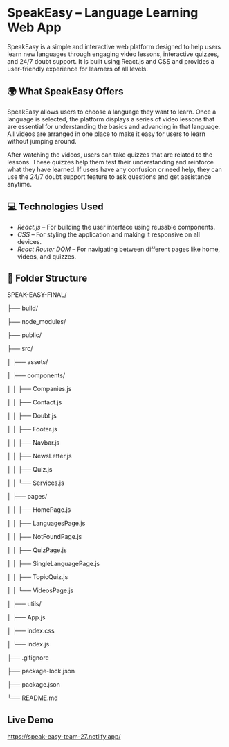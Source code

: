 # SpeakEasy – Language Learning Web App

SpeakEasy is a simple and interactive web platform designed to help users learn new languages through engaging video lessons, interactive quizzes, and 24/7 doubt support. It is built using React.js and CSS and provides a user-friendly experience for learners of all levels.

## 🌍 What SpeakEasy Offers

SpeakEasy allows users to choose a language they want to learn. Once a language is selected, the platform displays a series of video lessons that are essential for understanding the basics and advancing in that language. All videos are arranged in one place to make it easy for users to learn without jumping around.

After watching the videos, users can take quizzes that are related to the lessons. These quizzes help them test their understanding and reinforce what they have learned. If users have any confusion or need help, they can use the 24/7 doubt support feature to ask questions and get assistance anytime.

## 💻 Technologies Used

- *React.js* – For building the user interface using reusable components.
- *CSS* – For styling the application and making it responsive on all devices.
- *React Router DOM* – For navigating between different pages like home, videos, and quizzes.

## 📂 Folder Structure 
SPEAK-EASY-FINAL/

├── build/

├── node_modules/

├── public/

├── src/

│ ├── assets/

│ ├── components/

│ │ ├── Companies.js

│ │ ├── Contact.js

│ │ ├── Doubt.js

│ │ ├── Footer.js

│ │ ├── Navbar.js

│ │ ├── NewsLetter.js

│ │ ├── Quiz.js

│ │ └── Services.js

│ ├── pages/

│ │ ├── HomePage.js

│ │ ├── LanguagesPage.js

│ │ ├── NotFoundPage.js

│ │ ├── QuizPage.js

│ │ ├── SingleLanguagePage.js

│ │ ├── TopicQuiz.js

│ │ └── VideosPage.js

│ ├── utils/

│ ├── App.js

│ ├── index.css

│ └── index.js

├── .gitignore

├── package-lock.json

├── package.json

└── README.md

## Live Demo
https://speak-easy-team-27.netlify.app/
